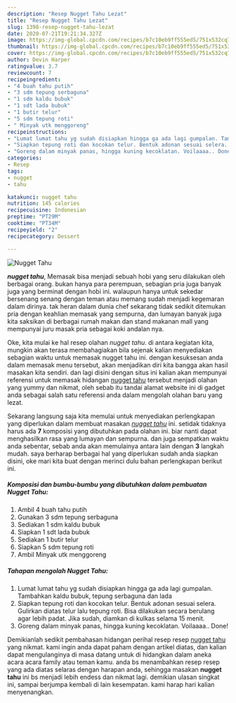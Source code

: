 ```yaml
---
description: "Resep Nugget Tahu Lezat"
title: "Resep Nugget Tahu Lezat"
slug: 1398-resep-nugget-tahu-lezat
date: 2020-07-21T19:21:34.327Z
image: https://img-global.cpcdn.com/recipes/b7c10eb9ff555ed5/751x532cq70/nugget-tahu-foto-resep-utama.jpg
thumbnail: https://img-global.cpcdn.com/recipes/b7c10eb9ff555ed5/751x532cq70/nugget-tahu-foto-resep-utama.jpg
cover: https://img-global.cpcdn.com/recipes/b7c10eb9ff555ed5/751x532cq70/nugget-tahu-foto-resep-utama.jpg
author: Devin Harper
ratingvalue: 3.7
reviewcount: 7
recipeingredient:
- "4 buah tahu putih"
- "3 sdm tepung serbaguna"
- "1 sdm kaldu bubuk"
- "1 sdt lada bubuk"
- "1 butir telur"
- "5 sdm tepung roti"
- " Minyak utk menggoreng"
recipeinstructions:
- "Lumat lumat tahu yg sudah disiapkan hingga ga ada lagi gumpalan. Tambahkan kaldu bubuk, tepung serbaguna dan lada"
- "Siapkan tepung roti dan kocokan telur. Bentuk adonan sesuai selera. Gulirkan diatas telur lalu tepung roti. Bisa dilakukan secara berulang agar lebih padat. Jika sudah, diamkan di kulkas selama 15 menit."
- "Goreng dalam minyak panas, hingga kuning kecoklatan. Voilaaaa.. Done!"
categories:
- Resep
tags:
- nugget
- tahu

katakunci: nugget tahu 
nutrition: 145 calories
recipecuisine: Indonesian
preptime: "PT29M"
cooktime: "PT34M"
recipeyield: "2"
recipecategory: Dessert

---
```



![Nugget Tahu](https://img-global.cpcdn.com/recipes/b7c10eb9ff555ed5/751x532cq70/nugget-tahu-foto-resep-utama.jpg)

<b><i>nugget tahu</i></b>, Memasak bisa menjadi sebuah hobi yang seru dilakukan oleh berbagai orang. bukan hanya para perempuan, sebagian pria juga banyak juga yang berminat dengan hobi ini. walaupun hanya untuk sekedar bersenang senang dengan teman atau memang sudah menjadi kegemaran dalam dirinya. tak heran dalam dunia chef sekarang tidak sedikit ditemukan pria dengan keahlian memasak yang sempurna, dan lumayan banyak juga kita saksikan di berbagai rumah makan dan stand makanan mall yang mempunyai juru masak pria sebagai koki andalan nya.

Oke, kita mulai ke hal resep olahan <i>nugget tahu</i>. di antara kegiatan kita, mungkin akan terasa membahagiakan bila sejenak kalian menyediakan sebagian waktu untuk memasak nugget tahu ini. dengan kesuksesan anda dalam memasak menu tersebut, akan menjadikan diri kita bangga akan hasil masakan kita sendiri. dan lagi disini dengan situs ini kalian akan mempunyai referensi untuk memasak hidangan <u>nugget tahu</u> tersebut menjadi olahan yang yummy dan nikmat, oleh sebab itu tandai alamat website ini di gadget anda sebagai salah satu referensi anda dalam mengolah olahan baru yang lezat.




Sekarang langsung saja kita memulai untuk menyediakan perlengkapan yang diperlukan dalam membuat masakan <u><i>nugget tahu</i></u> ini. setidak tidaknya harus ada <b>7</b> komposisi yang dibutuhkan pada olahan ini. biar nanti dapat menghasilkan rasa yang lumayan dan sempurna. dan juga sempatkan waktu anda sebentar, sebab anda akan memulainya antara lain dengan <b>3</b> langkah mudah. saya berharap berbagai hal yang diperlukan sudah anda siapkan disini, oke mari kita buat dengan merinci dulu bahan perlengkapan berikut ini.

<!--inarticleads1-->

##### Komposisi dan bumbu-bumbu yang dibutuhkan dalam pembuatan Nugget Tahu:

1. Ambil 4 buah tahu putih
1. Gunakan 3 sdm tepung serbaguna
1. Sediakan 1 sdm kaldu bubuk
1. Siapkan 1 sdt lada bubuk
1. Sediakan 1 butir telur
1. Siapkan 5 sdm tepung roti
1. Ambil  Minyak utk menggoreng




<!--inarticleads2-->

##### Tahapan mengolah Nugget Tahu:

1. Lumat lumat tahu yg sudah disiapkan hingga ga ada lagi gumpalan. Tambahkan kaldu bubuk, tepung serbaguna dan lada
1. Siapkan tepung roti dan kocokan telur. Bentuk adonan sesuai selera. Gulirkan diatas telur lalu tepung roti. Bisa dilakukan secara berulang agar lebih padat. Jika sudah, diamkan di kulkas selama 15 menit.
1. Goreng dalam minyak panas, hingga kuning kecoklatan. Voilaaaa.. Done!




Demikianlah sedikit pembahasan hidangan perihal resep resep <u>nugget tahu</u> yang nikmat. kami ingin anda dapat paham dengan artikel diatas, dan kalian dapat mengulanginya di masa datang untuk di hidangkan dalam aneka acara acara family atau teman kamu. anda bs menambahkan resep resep yang ada diatas selaras dengan harapan anda, sehingga masakan <b>nugget tahu</b> ini bs menjadi lebih endess dan nikmat lagi. demikian ulasan singkat ini, sampai berjumpa kembali di lain kesempatan. kami harap hari kalian menyenangkan.
